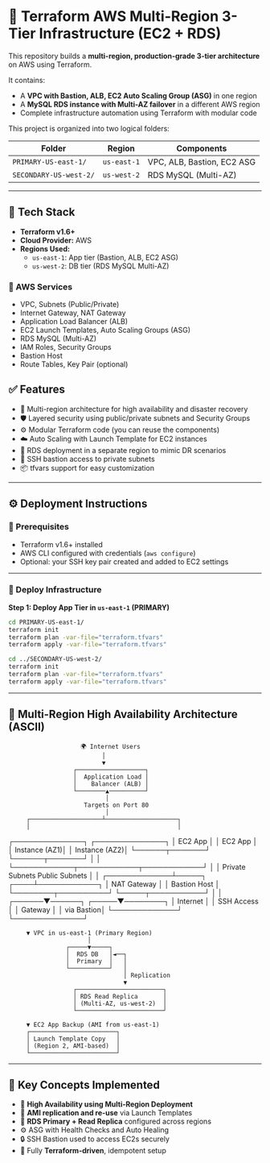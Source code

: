 # 🚀 Terraform AWS Multi-Region 3-Tier Infrastructure (EC2 + RDS)

This repository builds a **multi-region, production-grade 3-tier architecture** on AWS using Terraform.

It contains:
- A **VPC with Bastion, ALB, EC2 Auto Scaling Group (ASG)** in one region
- A **MySQL RDS instance with Multi-AZ failover** in a different AWS region
- Complete infrastructure automation using Terraform with modular code

This project is organized into two logical folders:

| Folder | Region | Components |
|--------|--------|------------|
| `PRIMARY-US-east-1/` | `us-east-1` | VPC, ALB, Bastion, EC2 ASG |
| `SECONDARY-US-west-2/` | `us-west-2` | RDS MySQL (Multi-AZ) |

---

## 🧰 Tech Stack

- **Terraform v1.6+**
- **Cloud Provider:** AWS
- **Regions Used:**
  - `us-east-1`: App tier (Bastion, ALB, EC2 ASG)
  - `us-west-2`: DB tier (RDS MySQL Multi-AZ)

### 🧱 AWS Services

- VPC, Subnets (Public/Private)
- Internet Gateway, NAT Gateway
- Application Load Balancer (ALB)
- EC2 Launch Templates, Auto Scaling Groups (ASG)
- RDS MySQL (Multi-AZ)
- IAM Roles, Security Groups
- Bastion Host
- Route Tables, Key Pair (optional)

## ✅ Features

- 🔁 Multi-region architecture for high availability and disaster recovery
- 🛡️ Layered security using public/private subnets and Security Groups
- ⚙️ Modular Terraform code (you can reuse the components)
- ☁️ Auto Scaling with Launch Template for EC2 instances
- 🧩 RDS deployment in a separate region to mimic DR scenarios
- 🔐 SSH bastion access to private subnets
- 📦 tfvars support for easy customization

---

## ⚙️ Deployment Instructions

### 🔑 Prerequisites

- Terraform v1.6+ installed
- AWS CLI configured with credentials (`aws configure`)
- Optional: your SSH key pair created and added to EC2 settings

---

### 🚀 Deploy Infrastructure

**Step 1: Deploy App Tier in `us-east-1` (PRIMARY)**

```bash
cd PRIMARY-US-east-1/
terraform init
terraform plan -var-file="terraform.tfvars"
terraform apply -var-file="terraform.tfvars"

cd ../SECONDARY-US-west-2/
terraform init
terraform plan -var-file="terraform.tfvars"
terraform apply -var-file="terraform.tfvars"
```
---

## 📐 Multi-Region High Availability Architecture (ASCII)

                        🌍 Internet Users
                              │
                              ▼
                      ┌───────────────────┐
                      │  Application Load │
                      │    Balancer (ALB) │
                      └────────▲──────────┘
                               │
                         Targets on Port 80
                               │
         ┌────────────────────┴────────────────────┐
         │                                         │
 ┌──────────────┐                         ┌──────────────┐
 │   EC2 App    │                         │   EC2 App    │
 │ Instance (AZ1)│                       │ Instance (AZ2)│
 └──────┬───────┘                         └──────┬───────┘
        │                                       │
        └────────────┬────────────┬────────────┘
                     │            │
               Private Subnets  Public Subnets
                     │            │
       ┌─────────────┴─────┐ ┌────┴────────────┐
       │   NAT Gateway     │ │  Bastion Host   │
       └────────┬──────────┘ └─────┬───────────┘
                │                  │
         ┌──────▼──────┐     ┌─────▼────────┐
         │  Internet   │     │  SSH Access  │
         │   Gateway   │     │   via Bastion│
         └─────────────┘     └──────────────┘

         ▼ VPC in us-east-1 (Primary Region)
                          │
                    ┌─────▼─────┐
                    │  RDS DB   │◄──┐
                    │  Primary  │   │
                    └───────────┘   │
                                    │ Replication
                                    ▼
                      ┌────────────────────────┐
                      │ RDS Read Replica       │
                      │ (Multi-AZ, us-west-2)  │
                      └────────────────────────┘

         ▼ EC2 App Backup (AMI from us-east-1)
         ┌────────────────────────┐
         │ Launch Template Copy   │
         │ (Region 2, AMI-based)  │
         └────────────────────────┘
---

## 🧠 Key Concepts Implemented

- 🔁 **High Availability using Multi-Region Deployment**
- 🧬 **AMI replication and re-use** via Launch Templates
- 📡 **RDS Primary + Read Replica** configured across regions
- ⚙️ ASG with Health Checks and Auto Healing
- 🔒 SSH Bastion used to access EC2s securely
- 🔁 Fully **Terraform-driven**, idempotent setup
